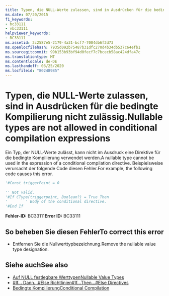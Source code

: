 ```yaml
---
title: Typen, die NULL-Werte zulassen, sind in Ausdrücken für die bedingte Kompilierung nicht zulässig.
ms.date: 07/20/2015
f1_keywords:
- bc33111
- vbc33111
helpviewer_keywords:
- BC33111
ms.assetid: 2c2587e5-2179-4a31-bcf7-7004db6f2d73
ms.openlocfilehash: 7935d092b75487b31dfc270d4b34db537c64efb1
ms.sourcegitcommit: 99b153b93bf94d0fecf7c7bcecb58ac424dfa47c
ms.translationtype: MT
ms.contentlocale: de-DE
ms.lasthandoff: 03/25/2020
ms.locfileid: "80248985"
---
```

# <a name="nullable-types-are-not-allowed-in-conditional-compilation-expressions"></a><span data-ttu-id="000f8-102">Typen, die NULL-Werte zulassen, sind in Ausdrücken für die bedingte Kompilierung nicht zulässig.</span><span class="sxs-lookup"><span data-stu-id="000f8-102">Nullable types are not allowed in conditional compilation expressions</span></span>
<span data-ttu-id="000f8-103">Ein Typ, der NULL-Werte zulässt, kann nicht im Ausdruck eine Direktive für die bedingte Kompilierung verwendet werden.</span><span class="sxs-lookup"><span data-stu-id="000f8-103">A nullable type cannot be used in the expression of a conditional compilation directive.</span></span> <span data-ttu-id="000f8-104">Beispielsweise verursacht der folgende Code diesen Fehler.</span><span class="sxs-lookup"><span data-stu-id="000f8-104">For example, the following code causes this error.</span></span>  
  
```vb  
'#Const triggerPoint = 0  
  
'' Not valid.  
'#If CType(triggerpoint, Boolean?) = True Then  
'        ' Body of the conditional directive.  
'#End If  
```  
  
 <span data-ttu-id="000f8-105">**Fehler-ID:** BC33111</span><span class="sxs-lookup"><span data-stu-id="000f8-105">**Error ID:** BC33111</span></span>  
  
## <a name="to-correct-this-error"></a><span data-ttu-id="000f8-106">So beheben Sie diesen Fehler</span><span class="sxs-lookup"><span data-stu-id="000f8-106">To correct this error</span></span>  
  
- <span data-ttu-id="000f8-107">Entfernen Sie die Nullwerttypbezeichnung.</span><span class="sxs-lookup"><span data-stu-id="000f8-107">Remove the nullable value type designation.</span></span>  
  
## <a name="see-also"></a><span data-ttu-id="000f8-108">Siehe auch</span><span class="sxs-lookup"><span data-stu-id="000f8-108">See also</span></span>

- [<span data-ttu-id="000f8-109">Auf NULL festlegbare Werttypen</span><span class="sxs-lookup"><span data-stu-id="000f8-109">Nullable Value Types</span></span>](../../visual-basic/programming-guide/language-features/data-types/nullable-value-types.md)
- [<span data-ttu-id="000f8-110">#If... Dann...#Else Richtlinien</span><span class="sxs-lookup"><span data-stu-id="000f8-110">#If...Then...#Else Directives</span></span>](../../visual-basic/language-reference/directives/if-then-else-directives.md)
- [<span data-ttu-id="000f8-111">Bedingte Kompilierung</span><span class="sxs-lookup"><span data-stu-id="000f8-111">Conditional Compilation</span></span>](../../visual-basic/programming-guide/program-structure/conditional-compilation.md)
